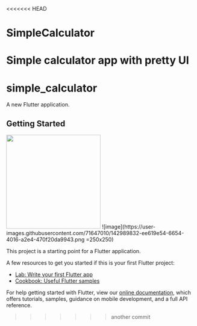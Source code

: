 <<<<<<< HEAD
# SimpleCalculator
Simple calculator app with pretty UI
=======
# simple_calculator

A new Flutter application.

## Getting Started
<img src = "https://user-images.githubusercontent.com/71647010/142989832-ee619e54-6654-4016-a2e4-470f20da9943.png" width="250" height="250"/>
![image](https://user-images.githubusercontent.com/71647010/142989832-ee619e54-6654-4016-a2e4-470f20da9943.png =250x250)

This project is a starting point for a Flutter application.

A few resources to get you started if this is your first Flutter project:

- [Lab: Write your first Flutter app](https://flutter.dev/docs/get-started/codelab)
- [Cookbook: Useful Flutter samples](https://flutter.dev/docs/cookbook)

For help getting started with Flutter, view our
[online documentation](https://flutter.dev/docs), which offers tutorials,
samples, guidance on mobile development, and a full API reference.
>>>>>>> another commit
